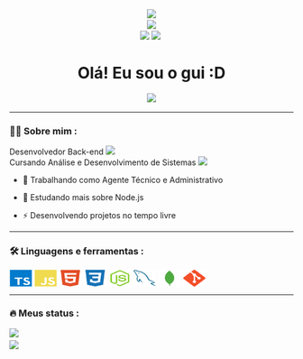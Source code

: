 <div align="center">
  <img src="https://media.giphy.com/media/jJ6Y67EDsxnKRbwg5X/giphy.gif" width="200">
</div>
<div id="header" align="center">
  <img src="https://media.giphy.com/media/v1.Y2lkPTc5MGI3NjExeGVoMWw4bG0wdjJyaXJjOWViazhwY3owNG0yaHV4eGk2bXhyandiOSZlcD12MV9pbnRlcm5hbF9naWZfYnlfaWQmY3Q9cw/zhYSVCirREeIZtONCI/giphy.gif" width="100"/>
</div>
<div align="center">
  <a href="www.linkedin.com/in/guilherme-alves-maciel-a288831b4" target="_blank"><img src="https://img.shields.io/badge/-LinkedIn-%230077B5?style=for-the-badge&logo=linkedin&logoColor=white" target="_blank"></a>
  <a href="mailto:guimacielalves2@gmail.com"><img src="https://img.shields.io/badge/Gmail-D14836?style=for-the-badge&logo=gmail&logoColor=white" target="_blank"></a>
  <img src="https://komarev.com/ghpvc/?username=guialves202&style=for-the-badge&labelColor=002d9a&color=002d9a" alt=""/>
</div>
<div align="center">
  <h1>Olá! Eu sou o gui :D</h1>
</div>

<div align="center">
  <img src="https://media.giphy.com/media/HN6GLlUsMvue652b2w/giphy.gif">
</div>


---

### 👨‍💻 Sobre mim :

Desenvolvedor Back-end <img src="https://media.giphy.com/media/WUlplcMpOCEmTGBtBW/giphy.gif" width="40"><br>
Cursando Análise e Desenvolvimento de Sistemas <img src="https://media.giphy.com/media/v1.Y2lkPTc5MGI3NjExenBuMnlpbzR5b2xkZjNuMWltanJkbWhpdjdiMTI4dGRxN2Q4MTV6MiZlcD12MV9pbnRlcm5hbF9naWZfYnlfaWQmY3Q9cw/dBrXAuiJQpBTgFhHFH/giphy.gif" width="30">

- :telescope: Trabalhando como Agente Técnico e Administrativo

- :seedling: Estudando mais sobre Node.js

- :zap: Desenvolvendo projetos no tempo livre

---

### :hammer_and_wrench: Linguagens e ferramentas :

<div>
  <img align="center" alt="Gui-ts" height="30" width="40" src="https://raw.githubusercontent.com/devicons/devicon/master/icons/typescript/typescript-plain.svg">
  <img align="center" alt="Gui-js" height="30" width="40" src="https://raw.githubusercontent.com/devicons/devicon/master/icons/javascript/javascript-plain.svg">
  <img align="center" alt="Gui-html" height="30" width="40" src="https://raw.githubusercontent.com/devicons/devicon/master/icons/html5/html5-plain.svg">
  <img align="center" alt="Gui-css" height="30" width="40" src="https://raw.githubusercontent.com/devicons/devicon/master/icons/css3/css3-plain.svg">
  <img align="center" alt="Gui-node" height="30" width="40" src="https://raw.githubusercontent.com/devicons/devicon/master/icons/nodejs/nodejs-plain.svg">
  <img align="center" alt="Gui-mysql" height="30" width="40" src="https://raw.githubusercontent.com/devicons/devicon/master/icons/mysql/mysql-plain.svg">
  <img align="center" alt="Gui-mongo" height="30" width="40" src="https://raw.githubusercontent.com/devicons/devicon/master/icons/mongodb/mongodb-plain.svg">
  <img align="center" alt="Gui-git" height="30" width="40" src="https://raw.githubusercontent.com/devicons/devicon/master/icons/git/git-plain.svg">
</div>

---

### :fire: Meus status :

<div>
  <img src="http://github-readme-streak-stats.herokuapp.com?user=guialves202&hide_border=true&theme=midnight-purple&include_all_commits=true&count_private=true"><br>
  <img height="180em" align="center" src="https://github-readme-stats.vercel.app/api/top-langs/?username=guialves202&layout=compact&langs_count=16&hide_border=true&theme=midnight-purple">
</div>


